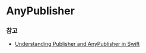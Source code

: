 # AnyPublisher

### 참고 
* [Understanding Publisher and AnyPublisher in Swift](https://medium.com/@viveksehrawat36/understanding-publisher-and-anypublisher-in-swift-7a716c6474fb)



